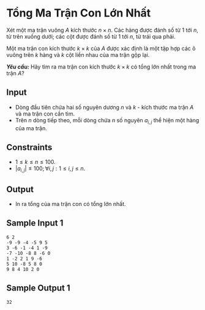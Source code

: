 # Tổng Ma Trận Con Lớn Nhất

Xét một ma trận vuông $A$ kích thước $n \times n$. Các hàng được đánh số từ $1$ tới $n,$ từ trên xuống dưới; các cột được đánh số từ $1$ tới $n,$ từ trái qua phải.

Một ma trận con kích thước $k \times k$ của $A$ được xác định là một tập hợp các ô vuông trên $k$ hàng và $k$ cột liền nhau của ma trận gộp lại.

***Yêu cầu:*** Hãy tìm ra ma trận con kích thước $k \times k$ có tổng lớn nhất trong ma trận $A?$

## Input

- Dòng đầu tiên chứa hai số nguyên dương $n$ và $k$ - kích thước ma trận $A$ và ma trận con cần tìm.
- Trên $n$ dòng tiếp theo, mỗi dòng chứa $n$ số nguyên $a_{i, j}$ thể hiện một hàng của ma trận.

## Constraints

- $1 \le k \le n \le 100$.
- $|a_{i, j}| \le 100; \forall i, j: 1 \le i, j \le n$.

## Output

- In ra tổng của ma trận con có tổng lớn nhất.

## Sample Input 1

```
6 2
-9 -9 -4 -5 9 5 
3 -6 -1 -4 1 -9 
-7 -10 -8 8 -6 0 
1 -2 2 1 9 -6 
5 10 -8 5 8 0 
9 8 4 10 2 0 
```

## Sample Output 1

```
32
```

